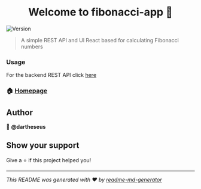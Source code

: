 <h1 align="center">Welcome to fibonacci-app 👋</h1>
<p>
  <img alt="Version" src="https://img.shields.io/badge/version-1.0.0-blue.svg?cacheSeconds=2592000" />
</p>

> A simple REST API and UI React based for calculating Fibonacci numbers

### Usage

For the backend REST API click [here](https://github.com/dartheseus/fibonacci-app/fibonacci-api/README.md) 

### 🏠 [Homepage](https://github.com/dartheseus/fibonacci-app)

## Author

👤 **@dartheseus**


## Show your support

Give a ⭐️ if this project helped you!

***
_This README was generated with ❤️ by [readme-md-generator](https://github.com/kefranabg/readme-md-generator)_

